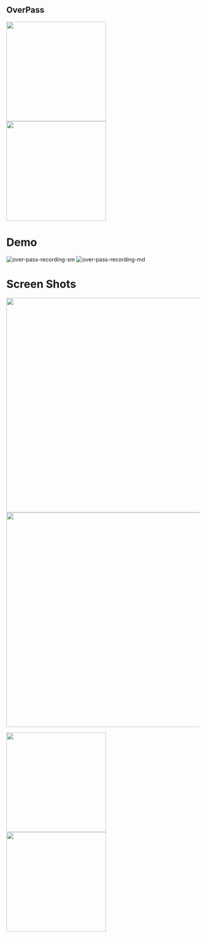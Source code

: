 
## OverPass  
<img src="https://github.com/occiandiaali/over-pass/assets/40769994/12db85bd-aa55-4a4d-852e-c4e914c6b761.jpg" width="260">
<img src="https://github.com/occiandiaali/over-pass/assets/40769994/70319f1b-4460-4714-95d5-871e61248cea.jpg" width="260">  

# Demo  
![over-pass-recording-sm](https://github.com/occiandiaali/over-pass/assets/40769994/dab15ae2-efcd-454e-99f1-8ad7da10ee74)
![over-pass-recording-md](https://github.com/occiandiaali/over-pass/assets/40769994/c2bb4da4-d326-45e5-982a-072cdbdda2fd)


# Screen Shots  

<img src="https://github.com/occiandiaali/over-pass/assets/40769994/5e687040-3d0c-4a67-9074-e9f303a0dfe0.jpg" width="560">  
<img src="https://github.com/occiandiaali/over-pass/assets/40769994/de16783e-2df8-45dd-8f83-27e600bec615.jpg" width="560">  


<img src="https://github.com/occiandiaali/over-pass/assets/40769994/5aeda105-73ca-4b8d-a766-6c3796138f2a.jpg" width="260"> <img src="https://github.com/occiandiaali/over-pass/assets/40769994/1e8d62b5-1c27-42c9-a7ab-5c162be55a1a.jpg" width="260"> 

